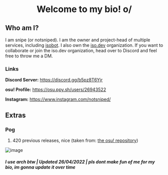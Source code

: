 <h1 align='center'>Welcome to my bio! o/</h1>

## Who am I?
I am snipe (or notsniped). I am the owner and project-head of multiple services, including [isobot](https://github.com/PyBotDevs/isobot-python). I also own the [iso.dev](https://github.com/PyBotDevs) organization.
If you want to collaborate or join the iso.dev organization, head over to Discord and feel free to throw me a DM.

### Links
<b>Discord Server:</b> https://discord.gg/b5pz8T6Yjr

<b>osu! Profile:</b> https://osu.ppy.sh/users/26943522

<b>Instagram:</b> https://www.instagram.com/notsniped/

## Extras
### Pog

1) 420 previous releases, nice (taken from: [the osu! repository](https://github.com/ppy/osu))

![image](https://user-images.githubusercontent.com/72265661/165280876-2016605e-9d6f-4cc9-847b-dba8c32faff0.png)



<h5>I use arch btw | Updated 26/04/2022 | pls dont make fun of me for my bio, im gonna update it over time</h5>

<!---
notsniped/notsniped is a ✨ special ✨ repository because its `README.md` (this file) appears on your GitHub profile.
You can click the Preview link to take a look at your changes.
--->
